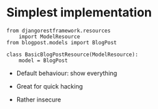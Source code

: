 # Simplest implementation

~~~ {#mycode .python .numberLines}
from djangorestframework.resources 
    import ModelResource
from blogpost.models import BlogPost

class BasicBlogPostResource(ModelResource):
    model = BlogPost
~~~

* Default behaviour: show everything

* Great for quick hacking

* Rather insecure

